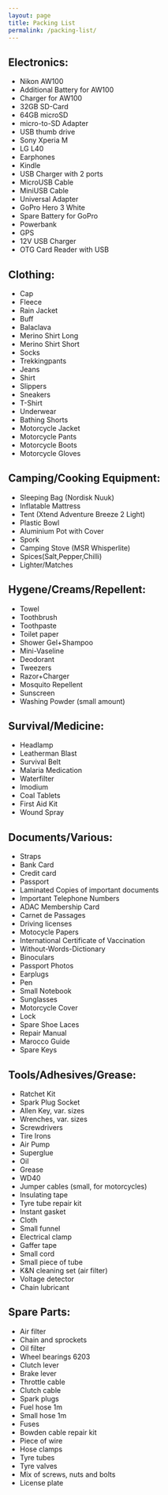 ```yaml
---
layout: page
title: Packing List
permalink: /packing-list/
---
```


## Electronics:

* Nikon AW100
* Additional Battery for AW100
* Charger for AW100
* 32GB SD-Card
* 64GB microSD
* micro-to-SD Adapter
* USB thumb drive
* Sony Xperia M
* LG L40
* Earphones
* Kindle
* USB Charger with 2 ports
* MicroUSB Cable
* MiniUSB Cable
* Universal Adapter
* GoPro Hero 3 White
* Spare Battery for GoPro
* Powerbank
* GPS
* 12V USB Charger
* OTG Card Reader with USB

## Clothing:

* Cap
* Fleece
* Rain Jacket
* Buff
* Balaclava
* Merino Shirt Long
* Merino Shirt Short
* Socks
* Trekkingpants
* Jeans
* Shirt
* Slippers
* Sneakers
* T-Shirt
* Underwear
* Bathing Shorts
* Motorcycle Jacket
* Motorcycle Pants
* Motorcycle Boots
* Motorcycle Gloves

## Camping/Cooking Equipment:

* Sleeping Bag (Nordisk Nuuk)
* Inflatable Mattress
* Tent (Xtend Adventure Breeze 2 Light)
* Plastic Bowl
* Aluminium Pot with Cover
* Spork
* Camping Stove (MSR Whisperlite)
* Spices(Salt,Pepper,Chilli)
* Lighter/Matches

## Hygene/Creams/Repellent:

* Towel
* Toothbrush
* Toothpaste
* Toilet paper
* Shower Gel+Shampoo
* Mini-Vaseline
* Deodorant
* Tweezers
* Razor+Charger
* Mosquito Repellent
* Sunscreen
* Washing Powder (small amount)

## Survival/Medicine:

* Headlamp
* Leatherman Blast
* Survival Belt
* Malaria Medication
* Waterfilter
* Imodium
* Coal Tablets
* First Aid Kit
* Wound Spray
 
## Documents/Various:
 
* Straps
* Bank Card
* Credit card
* Passport
* Laminated Copies of important documents
* Important Telephone Numbers
* ADAC Membership Card
* Carnet de Passages
* Driving licenses
* Motocycle Papers
* International Certificate of Vaccination
* Without-Words-Dictionary
* Binoculars
* Passport Photos
* Earplugs
* Pen
* Small Notebook
* Sunglasses
* Motorcycle Cover
* Lock
* Spare Shoe Laces
* Repair Manual
* Marocco Guide
* Spare Keys

## Tools/Adhesives/Grease:

* Ratchet Kit
* Spark Plug Socket
* Allen Key, var. sizes
* Wrenches, var. sizes
* Screwdrivers
* Tire Irons
* Air Pump
* Superglue
* Oil
* Grease
* WD40
* Jumper cables (small, for motorcycles)
* Insulating tape
* Tyre tube repair kit
* Instant gasket
* Cloth
* Small funnel
* Electrical clamp
* Gaffer tape
* Small cord
* Small piece of tube
* K&N cleaning set (air filter)
* Voltage detector
* Chain lubricant

## Spare Parts:

* Air filter
* Chain and sprockets
* Oil filter
* Wheel bearings 6203
* Clutch lever
* Brake lever
* Throttle cable
* Clutch cable
* Spark plugs
* Fuel hose 1m
* Small hose 1m
* Fuses
* Bowden cable repair kit
* Piece of wire
* Hose clamps
* Tyre tubes
* Tyre valves
* Mix of screws, nuts and bolts
* License plate
